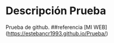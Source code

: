 # Descripción Prueba
Prueba de github.
##referencia
[MI WEB] (https://estebancr1993.github.io/Prueba/)
